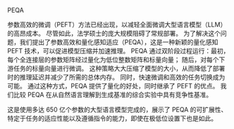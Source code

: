 


PEQA

参数高效的微调（PEFT）方法已经出现，以减轻全面微调大型语言模型（LLM）的高昂成本。 尽管如此，法学硕士的庞大规模阻碍了常规部署。 为了解决这个问题，我们提出了参数高效和量化感知适应（PEQA），这是一种新颖的量化感知 PEFT 技术，可以促进模型压缩并加速推理。 PEQA 通过双阶段过程运行：最初，
每个全连接层的参数矩阵经过量化为低位整数矩阵和标量向量； 随后，对每个下游任务的标量向量进行微调。 这种策略大大压缩了模型的大小，从而降低了部署时的推理延迟并减少了所需的总体内存。 同时，快速微调和高效的任务切换成为可能。 通过这种方式，PEQA 提供了量化的好处，同时继承了 PEFT 的优点。 我们比较
PEQA 在从自然语言理解到生成基准的综合实验中具有竞争性基准。

这是使用多达 650 亿个参数的大型语言模型完成的，展示了 PEQA 的可扩展性、特定于任务的适应性能以及遵循指令的能力，即使在极低位设置下也是如此。